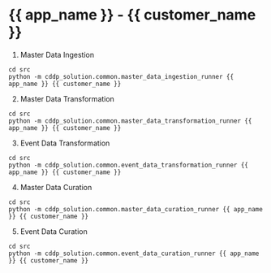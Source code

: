 # {{ app_name }} - {{ customer_name }}

1. Master Data Ingestion

```shell
cd src
python -m cddp_solution.common.master_data_ingestion_runner {{ app_name }} {{ customer_name }}
```

2. Master Data Transformation

```shell
cd src
python -m cddp_solution.common.master_data_transformation_runner {{ app_name }} {{ customer_name }}
```

3. Event Data Transformation

```shell
cd src
python -m cddp_solution.common.event_data_transformation_runner {{ app_name }} {{ customer_name }}
```

4. Master Data Curation

```shell
cd src
python -m cddp_solution.common.master_data_curation_runner {{ app_name }} {{ customer_name }}
```

5. Event Data Curation

```shell
cd src
python -m cddp_solution.common.event_data_curation_runner {{ app_name }} {{ customer_name }}
```
